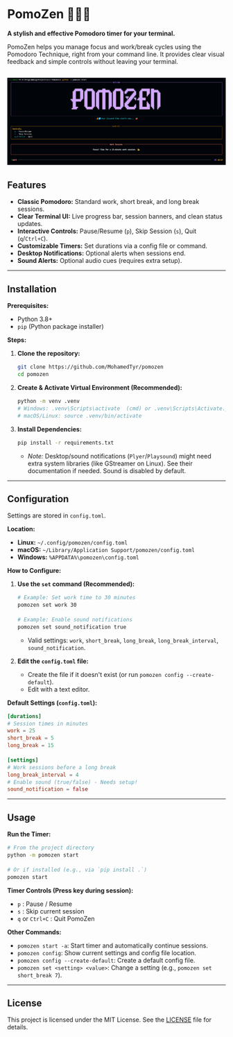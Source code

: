 # PomoZen 🧘‍♂️🍅

**A stylish and effective Pomodoro timer for your terminal.**

PomoZen helps you manage focus and work/break cycles using the Pomodoro Technique, right from your command line. It provides clear visual feedback and simple controls without leaving your terminal.

## ![Pomozen User Interface](images/ui.png)

## Features

- **Classic Pomodoro:** Standard work, short break, and long break sessions.
- **Clear Terminal UI:** Live progress bar, session banners, and clean status updates.
- **Interactive Controls:** Pause/Resume (`p`), Skip Session (`s`), Quit (`q`/`Ctrl+C`).
- **Customizable Timers:** Set durations via a config file or command.
- **Desktop Notifications:** Optional alerts when sessions end.
- **Sound Alerts:** Optional audio cues (requires extra setup).

---

## Installation

**Prerequisites:**

- Python 3.8+
- `pip` (Python package installer)

**Steps:**

1.  **Clone the repository:**

    ```bash
    git clone https://github.com/MohamedTyr/pomozen
    cd pomozen
    ```

2.  **Create & Activate Virtual Environment (Recommended):**

    ```bash
    python -m venv .venv
    # Windows: .venv\Scripts\activate  (cmd) or .venv\Scripts\Activate.ps1 (PowerShell)
    # macOS/Linux: source .venv/bin/activate
    ```

3.  **Install Dependencies:**
    ```bash
    pip install -r requirements.txt
    ```
    - _Note:_ Desktop/sound notifications (`Plyer`/`Playsound`) might need extra system libraries (like GStreamer on Linux). See their documentation if needed. Sound is disabled by default.

---

## Configuration

Settings are stored in `config.toml`.

**Location:**

- **Linux:** `~/.config/pomozen/config.toml`
- **macOS:** `~/Library/Application Support/pomozen/config.toml`
- **Windows:** `%APPDATA%\pomozen\config.toml`

**How to Configure:**

1.  **Use the `set` command (Recommended):**

    ```bash
    # Example: Set work time to 30 minutes
    pomozen set work 30

    # Example: Enable sound notifications
    pomozen set sound_notification true
    ```

    - Valid settings: `work`, `short_break`, `long_break`, `long_break_interval`, `sound_notification`.

2.  **Edit the `config.toml` file:**
    - Create the file if it doesn't exist (or run `pomozen config --create-default`).
    - Edit with a text editor.

**Default Settings (`config.toml`):**

```toml
[durations]
# Session times in minutes
work = 25
short_break = 5
long_break = 15

[settings]
# Work sessions before a long break
long_break_interval = 4
# Enable sound (true/false) - Needs setup!
sound_notification = false
```

---

## Usage

**Run the Timer:**

```bash
# From the project directory
python -m pomozen start

# Or if installed (e.g., via `pip install .`)
pomozen start
```

**Timer Controls (Press key during session):**

- `p` : Pause / Resume
- `s` : Skip current session
- `q` or `Ctrl+C` : Quit PomoZen

**Other Commands:**

- `pomozen start -a`: Start timer and automatically continue sessions.
- `pomozen config`: Show current settings and config file location.
- `pomozen config --create-default`: Create a default config file.
- `pomozen set <setting> <value>`: Change a setting (e.g., `pomozen set short_break 7`).

---

## License

This project is licensed under the MIT License. See the [LICENSE](LICENSE) file for details.

